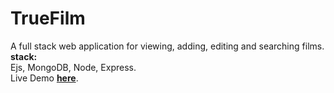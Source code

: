 # TrueFilm

A full stack web application for viewing, adding, editing and searching films.  
<b>stack:</b>  
Ejs, MongoDB, Node, Express.  
Live Demo <b><a href="https://truefilm.cyclic.app/">here</a></b>.
